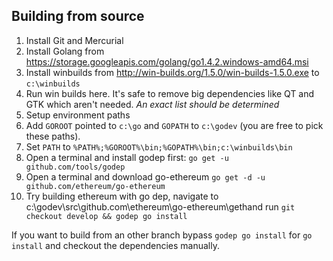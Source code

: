 ## Building from source

1. Install Git and Mercurial
1. Install Golang from https://storage.googleapis.com/golang/go1.4.2.windows-amd64.msi
1. Install winbuilds from http://win-builds.org/1.5.0/win-builds-1.5.0.exe to `c:\winbuilds`
1. Run win builds here. It's safe to remove big dependencies like QT and GTK which aren't needed. _An exact list should be determined_
1. Setup environment paths
  1. Add `GOROOT` pointed to `c:\go` and `GOPATH` to `c:\godev` (you are free to pick these paths).
  1. Set `PATH` to `%PATH%;%GOROOT%\bin;%GOPATH%\bin;c:\winbuilds\bin`
1. Open a terminal and install godep first: `go get -u github.com/tools/godep`
1. Open a terminal and download go-ethereum `go get -d -u github.com/ethereum/go-ethereum`
1. Try building ethereum with go dep, navigate to c:\godev\src\github.com\ethereum\go-ethereum\gethand run `git checkout develop && godep go install`

If you want to build from an other branch bypass `godep go install` for `go install` and checkout the dependencies manually.